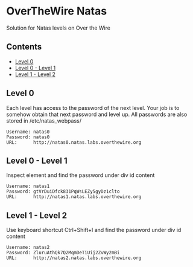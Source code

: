 # OverTheWire Natas
 Solution for Natas levels on Over the Wire
 ## Contents
* [Level 0](#level-0)
* [Level 0 - Level 1](#level-0---level-1)
* [Level 1 - Level 2](#level-1---level-2)

## Level 0
Each level has access to the password of the next level. Your job is to somehow obtain that next password and level up. All passwords are also stored in /etc/natas_webpass/
```
Username: natas0
Password: natas0
URL:      http://natas0.natas.labs.overthewire.org
```
## Level 0 - Level 1
Inspect element and find the password under div id content
```
Username: natas1
Password: gtVrDuiDfck831PqWsLEZy5gyDz1clto
URL:      http://natas1.natas.labs.overthewire.org
```
## Level 1 - Level 2
Use keyboard shortcut Ctrl+Shift+I and find the password under div id content
```
Username: natas2
Password: ZluruAthQk7Q2MqmDeTiUij2ZvWy2mBi
URL:      http://natas2.natas.labs.overthewire.org
```


